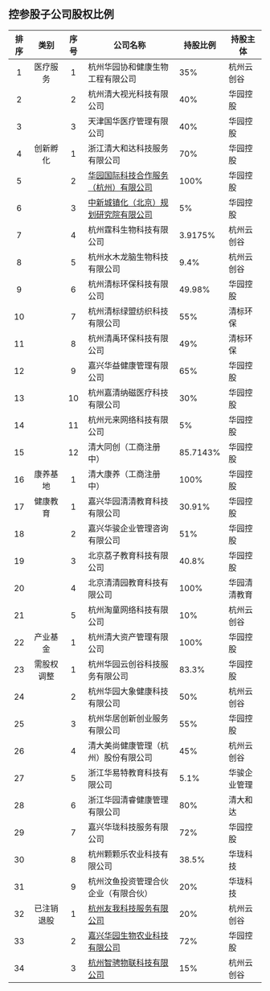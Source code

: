 ## 控参股子公司股权比例

|排序|类别|序号|公司名称|持股比例|持股主体|
|:--:|:---:|:--:|----|----|----|
|1|医疗服务|1|杭州华园协和健康生物工程有限公司|35%|杭州云创谷|
|2||2|杭州清大视光科技有限公司|40%|华园控股|
|3||3|天津国华医疗管理有限公司|40%|华园控股|
|4|创新孵化|1|浙江清大和达科技服务有限公司|70%|华园控股|
|5||2|[华园国际科技合作服务（杭州）有限公司](https://github.com/bitbyte27/Management/blob/master/Subsidiary_Contact_Record/huayuanguoji.md)|100%|华园控股|
|6||3|[中新城镇化（北京）规划研究院有限公司](https://github.com/bitbyte27/Management/blob/master/Subsidiary_Contact_Record/zhongxinchengzhenhua.md)|5%|华园控股|
|7||4|杭州霆科生物科技有限公司|3.9175%|杭州云创谷|
|8||5|杭州水木龙脑生物科技有限公司|9.4%|杭州云创谷|
|9||6|杭州清标环保科技有限公司|49.98%|华园控股|
|10||7|杭州清标绿盟纺织科技有限公司|55%|清标环保|
|11||8|杭州清禹环保科技有限公司|49%|清标环保|
|12||9|嘉兴华益健康管理有限公司|65%|华园控股|
|13||10|杭州嘉清纳磁医疗科技有限公司|30%|华园控股|
|14||11|杭州元来网络科技有限公司|5%|华园控股|
|15||12|清大同创（工商注册中）|85.7143%|华园控股|
|16|康养基地|1|清大康养（工商注册中）|100%|华园控股|
|17|健康教育|1|嘉兴华园清清教育科技有限公司|30.91%|华园控股|
|18||2|嘉兴华骏企业管理咨询有限公司|51%|华园控股|
|19||3|北京荔子教育科技有限公司|40.8%|华园控股|
|20||4|北京清清园教育科技有限公司|100%|华园清清教育|
|21||5|杭州淘童网络科技有限公司|10%|杭州云创谷|
|22|产业基金|1|杭州清大资产管理有限公司|100%|华园控股|
|23|需股权调整|1|杭州华园云创谷科技服务有限公司|83.3%|华园控股|
|24||2|杭州华园大象健康科技有限公司|50%|杭州云创谷|
|25||3|杭州华居创新创业服务有限公司|55%|华园控股|
|26||4|清大美尚健康管理（杭州）股份有限公司|45%|杭州云创谷|
|27||5|浙江华易特教育科技有限公司|5.1%|华骏企业管理|
|28||6|浙江华园清睿健康管理有限公司|80%|清大和达|
|29||7|嘉兴华珑科技服务有限公司|72%|华园控股|
|30||8|杭州颗颗乐农业科技有限公司|38.5%|华珑科技|
|31||9|杭州汶鱼投资管理合伙企业（有限合伙）|20%|华珑科技|
|32|已注销退股|1|[杭州友我科技服务有限公司](https://github.com/bitbyte27/Management/blob/master/Subsidiary_Contact_Record/youwo.md)|20%|杭州云创谷|
|33||2|[嘉兴华园生物农业科技有限公司](https://github.com/bitbyte27/Management/blob/master/Subsidiary_Contact_Record/shengwunongye.md)|72%|华园控股|
|34||3|[杭州智骋物联科技有限公司](https://github.com/bitbyte27/Management/blob/master/Subsidiary_Contact_Record/zhichengwulian.md)|15%|杭州云创谷|

